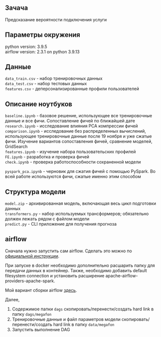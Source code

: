 ## Зачача
Предсказание вероятности подключения услуги


## Параметры окружения
python version: 3.9.5<br>
airflow version: 2.3.1 on python 3.9.13


## Данные
`data_train.csv` - набор тренировочных данных<br>
`data_test.csv` - набор тестовых данных<br>
`features.csv` - деперсонализированные профили пользователей<br>


## Описание ноутбуков
`baseline.ipynb` - базовое решение, использующее все тренировочные данные и все фичи. Сопоставление фичей по ближайшей дате<br>
`research.ipynb` - исследование влияния PCA компрессии фичей<br>
`comparison.ipynb` - исследование без распределенных вычислений, использующее тренировочные данные после 19 ноября и уже сжатые фичи. Изучение вариантов сопоставления фичей, сравнение моделей, GridSearch<br>
`features.ipynb` - изучение набора пользовательских профилей<br>
`FE.ipynb` - разработка и проверка фичей<br>
`check.ipynb` - проверка работоспособности сохраненной модели<br>

`pyspark_pca.ipynb` - черновик для сжатия фичей с помощью PySpark. Во всей работе используются фичи, сжатые именно этим способом<br>


## Структура модели
`model.zip` - архивированная модель, включающая весь цикл подготовки данных<br>
`transformers.py` - набор используемых трансформеров; обязательно должен лежать рядом с файлом модели<br>
`predict.py` - CLI приложение для получения прогноза<br>


## airflow
Сначала нужно запустить сам airflow. Сделать это можно по 
<a href="https://airflow.apache.org/docs/apache-airflow/stable/start/">официальной инструкции</a>.

При запуске в docker необходимо дополнительно расшарить папку для передачи данных в контейнер.
Также, необходимо добавить default filesystem connection и установить расширение apache-airflow-providers-apache-spark.

Мой вариант сборки airflow <a href="https://github.com/j2cry/local-airflow">здесь</a>.

Далее,
1. Содержимое папки `dags` скопировать/перенести/создать hard link в папку `dags/megafon`
2. Тренировочные данные и файл параметров модели скопировать/перенести/создать hard link в папку `data/megafon`
3. Запустить выполнение DAG
